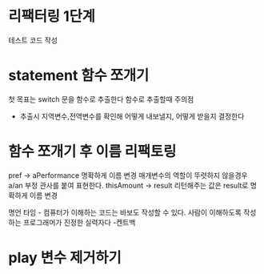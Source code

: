 # 리팩터링 1단계
테스트 코드 작성
# statement 함수 쪼개기
첫 목표는 switch 문을 함수로 추출한다
함수로 추출할때 주의점
- 추출시 지역변수,전역변수를 확인해 어떻게 내보낼지, 어떻게 받을지 결정한다

# 함수 쪼개기 후 이름 리팩토링 
pref -> aPerformance 명확하게 이름 변경 매개변수의 역할이 뚜렷하지 않을경우 a/an 부정 관사를 붙여 표현한다.
thisAmount -> result 리턴해주는 값은 result로 명확하게 이름 변경

명언 타임 - 컴퓨터가 이해하는 코드는 바보도 작성할 수 있다. 사람이 이해하도록 작성하는 프로그래머가 진정한 실력자다 -켄트백

# play 변수 제거하기 
